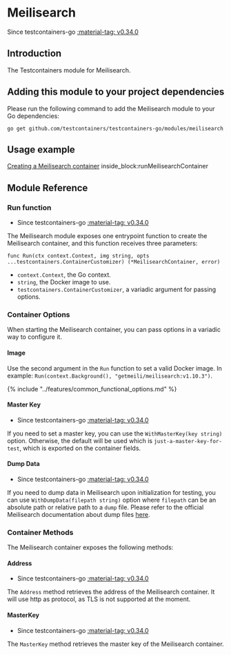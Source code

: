 # Meilisearch

Since testcontainers-go <a href="https://github.com/testcontainers/testcontainers-go/releases/tag/v0.34.0"><span class="tc-version">:material-tag: v0.34.0</span></a>

## Introduction

The Testcontainers module for Meilisearch.

## Adding this module to your project dependencies

Please run the following command to add the Meilisearch module to your Go dependencies:

```
go get github.com/testcontainers/testcontainers-go/modules/meilisearch
```

## Usage example

<!--codeinclude-->
[Creating a Meilisearch container](../../modules/meilisearch/examples_test.go) inside_block:runMeilisearchContainer
<!--/codeinclude-->

## Module Reference

### Run function

- Since testcontainers-go <a href="https://github.com/testcontainers/testcontainers-go/releases/tag/v0.34.0"><span class="tc-version">:material-tag: v0.34.0</span></a>

The Meilisearch module exposes one entrypoint function to create the Meilisearch container, and this function receives three parameters:

```golang
func Run(ctx context.Context, img string, opts ...testcontainers.ContainerCustomizer) (*MeilisearchContainer, error)
```

- `context.Context`, the Go context.
- `string`, the Docker image to use.
- `testcontainers.ContainerCustomizer`, a variadic argument for passing options.

### Container Options

When starting the Meilisearch container, you can pass options in a variadic way to configure it.

#### Image

Use the second argument in the `Run` function to set a valid Docker image.
In example: `Run(context.Background(), "getmeili/meilisearch:v1.10.3")`.

{% include "../features/common_functional_options.md" %}

#### Master Key

- Since testcontainers-go <a href="https://github.com/testcontainers/testcontainers-go/releases/tag/v0.34.0"><span class="tc-version">:material-tag: v0.34.0</span></a>

If you need to set a master key, you can use the `WithMasterKey(key string)` option. Otherwise, the default will be used which is `just-a-master-key-for-test`, which is exported on the container fields.

#### Dump Data

- Since testcontainers-go <a href="https://github.com/testcontainers/testcontainers-go/releases/tag/v0.34.0"><span class="tc-version">:material-tag: v0.34.0</span></a>

If you need to dump data in Meilisearch upon initialization for testing, you can use `WithDumpData(filepath string)` option where `filepath` can be an absolute path or relative path to a `dump` file. Please refer to the official Meilisearch documentation about dump files [here](https://www.meilisearch.com/docs/learn/advanced/snapshots_vs_dumps#dumps).

### Container Methods

The Meilisearch container exposes the following methods:

#### Address

- Since testcontainers-go <a href="https://github.com/testcontainers/testcontainers-go/releases/tag/v0.34.0"><span class="tc-version">:material-tag: v0.34.0</span></a>

The `Address` method retrieves the address of the Meilisearch container.
It will use http as protocol, as TLS is not supported at the moment.

#### MasterKey

- Since testcontainers-go <a href="https://github.com/testcontainers/testcontainers-go/releases/tag/v0.34.0"><span class="tc-version">:material-tag: v0.34.0</span></a>

The `MasterKey` method retrieves the master key of the Meilisearch container.
